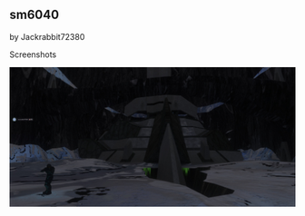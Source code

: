 ## sm6040

by Jackrabbit72380

Screenshots

![Screenshot](https://github.com/jackrabbit72380/Ho4kmmm/blob/master/common/H3EK/tags/levels/multi/assasin/previews/preview0.jpg)
